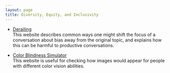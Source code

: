 ```yaml
---
layout: page
title: Diversity, Equity, and Inclusivity
---
```


* [Derailing](https://speak-up.org/derail/) <br/>
This website describes common ways one might shift the focus of a conversation about bias away from the original topic, and explains how this can be harmful to productive conversations.

* [Color Blindness Simulator](https://www.color-blindness.com/coblis-color-blindness-simulator/) <br/>
This website is useful for checking how images would appear for people with different color vision abilities.
